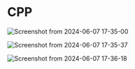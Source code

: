 # CPP

![Screenshot from 2024-06-07 17-35-00](https://github.com/Bombatomica64/CPP/assets/150276837/b58ba0fe-04c6-47a9-b76c-3ec24a3b7d4e)

![Screenshot from 2024-06-07 17-35-37](https://github.com/Bombatomica64/CPP/assets/150276837/811abba4-139f-4672-b4e3-09e77064d764)

![Screenshot from 2024-06-07 17-36-18](https://github.com/Bombatomica64/CPP/assets/150276837/c30ed728-bc35-41f5-a8f2-a108079acb3a)
